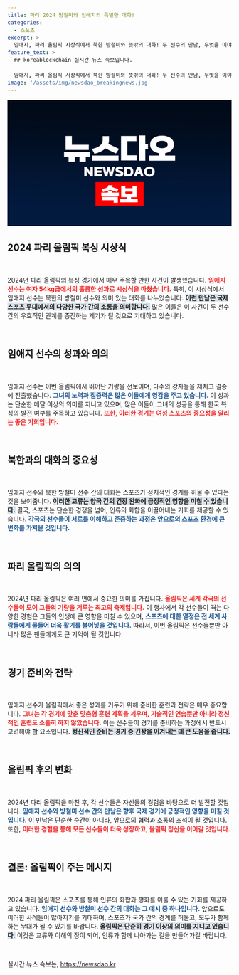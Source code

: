 ```yaml
---
title: 파리 2024 방철미와 임애지의 특별한 대화!
categories:
  - 스포츠
excerpt: >
  임애지, 파리 올림픽 시상식에서 북한 방철미와 뜻밖의 대화! 두 선수의 만남, 무엇을 이야기했을까?
feature_text: >
  ## koreablockchain 실시간 뉴스 속보입니다.

  임애지, 파리 올림픽 시상식에서 북한 방철미와 뜻밖의 대화! 두 선수의 만남, 무엇을 이야기했을까?
image: '/assets/img/newsdao_breakingnews.jpg'
---
```


<p><img src="/assets/img/newsdao_breakingnews.jpg" alt="koreablockchain 속보" /></p>

<h2 data-ke-size="size26">2024 파리 올림픽 복싱 시상식</h2>

<p data-ke-size="size16">&nbsp;</p>

<p>2024년 파리 올림픽의 복싱 경기에서 매우 주목할 만한 사건이 발생했습니다. <b><span style="color: #ee2323;">임애지 선수는 여자 54kg급에서의 훌륭한 성과로 시상식을 마쳤습니다.</span></b> 특히, 이 시상식에서 임애지 선수는 북한의 방철미 선수와 의미 있는 대화를 나누었습니다. <b><span style="background-color: #21538527;">이런 만남은 국제 스포츠 무대에서의 다양한 국가 간의 소통을 의미합니다.</span></b> 많은 이들은 이 사건이 두 선수 간의 우호적인 관계를 증진하는 계기가 될 것으로 기대하고 있습니다. </p>

<p data-ke-size="size16">&nbsp;</p>

<h2 data-ke-size="size26">임애지 선수의 성과와 의의</h2>

<p data-ke-size="size16">&nbsp;</p>

<p>임애지 선수는 이번 올림픽에서 뛰어난 기량을 선보이며, 다수의 강자들을 제치고 결승에 진출했습니다. <b><span style="color: #1a5490;">그녀의 노력과 집중력은 많은 이들에게 영감을 주고 있습니다.</span></b> 이 성과는 단순한 메달 이상의 의미를 지니고 있으며, 많은 이들이 그녀의 성공을 통해 한국 복싱의 발전 여부를 주목하고 있습니다. <b><span style="color: #ee2323;">또한, 이러한 경기는 여성 스포츠의 중요성을 알리는 좋은 기회입니다.</span></b> </p>

<p data-ke-size="size16">&nbsp;</p>

<h2 data-ke-size="size26">북한과의 대화의 중요성</h2>

<p data-ke-size="size16">&nbsp;</p>

<p>임애지 선수와 북한 방철미 선수 간의 대화는 스포츠가 정치적인 경계를 허물 수 있다는 것을 보여줍니다. <b><span style="background-color: #21538527;">이러한 교류는 양국 간의 긴장 완화에 긍정적인 영향을 미칠 수 있습니다.</span></b> 결국, 스포츠는 단순한 경쟁을 넘어, 인류의 화합을 이끌어내는 기회를 제공할 수 있습니다. <b><span style="color: #1a5490;">각국의 선수들이 서로를 이해하고 존중하는 과정은 앞으로의 스포츠 환경에 큰 변화를 가져올 것입니다.</span></b></p>

<p data-ke-size="size16">&nbsp;</p>

<h2 data-ke-size="size26">파리 올림픽의 의의</h2>

<p data-ke-size="size16">&nbsp;</p>

<p>2024년 파리 올림픽은 여러 면에서 중요한 의미를 가집니다. <b><span style="color: #ee2323;">올림픽은 세계 각국의 선수들이 모여 그들의 기량을 겨루는 최고의 축제입니다.</span></b> 이 행사에서 각 선수들이 겪는 다양한 경험은 그들의 인생에 큰 영향을 미칠 수 있으며, <b><span style="color: #1a5490;">스포츠에 대한 열정은 전 세계 사람들에게 물들어 더욱 활기를 불어넣을 것입니다.</span></b> 따라서, 이번 올림픽은 선수들뿐만 아니라 많은 팬들에게도 큰 기억이 될 것입니다.</p>

<p data-ke-size="size16">&nbsp;</p>

<h2 data-ke-size="size26">경기 준비와 전략</h2>

<p data-ke-size="size16">&nbsp;</p>

<p>임애지 선수가 올림픽에서 좋은 성과를 거두기 위해 준비한 훈련과 전략은 매우 중요합니다. <b><span style="color: #ee2323;">그녀는 각 경기에 맞춘 맞춤형 훈련 계획을 세우며, 기술적인 연습뿐만 아니라 정신적인 훈련도 소홀히 하지 않았습니다.</span></b> 이는 선수들이 경기를 준비하는 과정에서 반드시 고려해야 할 요소입니다. <b><span style="background-color: #21538527;">정신적인 준비는 경기 중 긴장을 이겨내는 데 큰 도움을 줍니다.</span></b></p>

<p data-ke-size="size16">&nbsp;</p>

<h2 data-ke-size="size26">올림픽 후의 변화</h2>

<p data-ke-size="size16">&nbsp;</p>

<p>2024년 파리 올림픽을 마친 후, 각 선수들은 자신들의 경험을 바탕으로 더 발전할 것입니다. <b><span style="color: #1a5490;">임애지 선수와 방철미 선수 간의 만남은 향후 국제 경기에 긍정적인 영향을 미칠 것입니다.</span></b> 이 만남은 단순한 순간이 아니라, 앞으로의 협력과 소통의 초석이 될 것입니다. 또한, <b><span style="color: #ee2323;">이러한 경험을 통해 모든 선수들이 더욱 성장하고, 올림픽 정신을 이어갈 것입니다.</span></b></p>

<p data-ke-size="size16">&nbsp;</p>

<h2 data-ke-size="size26">결론: 올림픽이 주는 메시지</h2>

<p data-ke-size="size16">&nbsp;</p>

<p>2024 파리 올림픽은 스포츠를 통해 인류의 화합과 평화를 이룰 수 있는 기회를 제공하고 있습니다. <b><span style="color: #1a5490;">임애지 선수와 방철미 선수 간의 대화는 그 예시 중 하나입니다.</span></b> 앞으로도 이러한 사례들이 많아지기를 기대하며, 스포츠가 국가 간의 경계를 허물고, 모두가 함께하는 무대가 될 수 있기를 바랍니다. <b><span style="background-color: #21538527;">올림픽은 단순히 경기 이상의 의미를 지니고 있습니다.</span></b> 이것은 교류와 이해의 장이 되어, 인류가 함께 나아가는 길을 만들어가길 바랍니다. </p>

<p data-ke-size="size16">&nbsp;</p>
실시간 뉴스 속보는, <a href="https://newsdao.kr" rel="dofollow">https://newsdao.kr</a>


